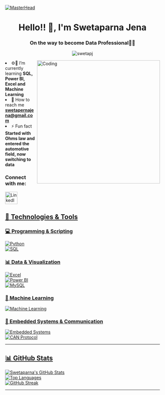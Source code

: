 [![MasterHead](https://t3.ftcdn.net/jpg/07/11/26/60/360_F_711266053_vk4mgNhKyUXqFgxEuQ8xOQkKQ03fg7Vj.jpg)](https://swetapj.io)

<h1 align="center">Hello!! 👋, I'm Swetaparna Jena</h1>
<h3 align="center">On the way to become Data Professional🧑‍🏫</h3>
<p align="center"> <img src="https://komarev.com/ghpvc/?username=swetapj&label=Profile%20views&color=0e75b6&style=flat" alt="swetapj" /> </p>
<img align="right" alt="Coding" width="400" src="https://www.truesenseamc.com/assets/img/data.gif")
")

- ⚙️🧪 I’m currently learning **SQL, Power BI, Excel and Machine Learning**
- 📍 How to reach me **swetapernajena@gmail.com**
- ⚡ Fun fact **Started with Ohms law and entered the automotive field, now switching to data**

<h3 align="left">Connect with me:</h3>
<p align="left">
    <a href="https://www.linkedin.com/in/swetaparna-jena0904/" target="blank">
        <img align="center" src="https://img.icons8.com/color/48/000000/linkedin.png" alt="LinkedIn" width="40" height="40" />
   </p>


## 🚀 Technologies & Tools  

### 💻 Programming & Scripting  
![Python](https://img.shields.io/badge/Python-3776AB?style=for-the-badge&logo=python&logoColor=white)  
![SQL](https://img.shields.io/badge/SQL-4479A1?style=for-the-badge&logo=mysql&logoColor=white)  

### 📊 Data & Visualization  
![Excel](https://img.shields.io/badge/Excel-217346?style=for-the-badge&logo=microsoft-excel&logoColor=white)  
![Power BI](https://img.shields.io/badge/PowerBI-F2C811?style=for-the-badge&logo=powerbi&logoColor=black)  
![MySQL](https://img.shields.io/badge/MySQL-005C84?style=for-the-badge&logo=mysql&logoColor=white)  

### 🤖 Machine Learning  
![Machine Learning](https://img.shields.io/badge/Machine%20Learning-FF6F00?style=for-the-badge&logo=tensorflow&logoColor=white)  

### 🔌 Embedded Systems & Communication  
![Embedded Systems](https://img.shields.io/badge/Embedded%20Systems-00979D?style=for-the-badge&logo=arduino&logoColor=white)  
![CAN Protocol](https://img.shields.io/badge/CAN%20Protocol-1E90FF?style=for-the-badge&logo=automobile&logoColor=white)  

---

## 📊 GitHub Stats  

![Swetaparna's GitHub Stats](https://github-readme-stats.vercel.app/api?username=your-github-username&show_icons=true&theme=tokyonight)  
![Top Languages](https://github-readme-stats.vercel.app/api/top-langs/?username=your-github-username&layout=compact&theme=tokyonight)  
![GitHub Streak](https://github-readme-streak-stats.herokuapp.com/?user=your-github-username&theme=tokyonight)  

---
